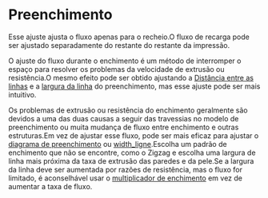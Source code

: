 Preenchimento
====
Esse ajuste ajusta o fluxo apenas para o recheio.O fluxo de recarga pode ser ajustado separadamente do restante do restante da impressão.

O ajuste do fluxo durante o enchimento é um método de interromper o espaço para resolver os problemas da velocidade de extrusão ou resistência.O mesmo efeito pode ser obtido ajustando a [Distância entre as linhas](../preenchimento/refill_line_distance.md) e a [largura da linha](../Resolução/Infill_line_width.md) do preenchimento, mas esse ajuste pode ser mais intuitivo.

Os problemas de extrusão ou resistência do enchimento geralmente são devidos a uma das duas causas a seguir das travessias no modelo de preenchimento ou muita mudança de fluxo entre enchimento e outras estruturas.Em vez de ajustar esse fluxo, pode ser mais eficaz para ajustar o [diagrama de preenchimento](../preenchimento/preenchimento_pattern.md) ou [width_ligne](../Resolução/Infill_line_width.md).Escolha um padrão de enchimento que não se encontre, como o Zigzag e escolha uma largura de linha mais próxima da taxa de extrusão das paredes e da pele.Se a largura da linha deve ser aumentada por razões de resistência, mas o fluxo for limitado, é aconselhável usar o [multiplicador de enchimento](../preenchimento/refill_multiplipil) em vez de aumentar a taxa de fluxo.